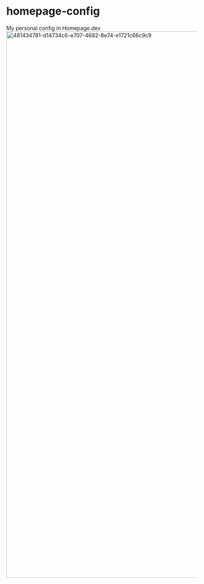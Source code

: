 # homepage-config
My personal config in Homepage.dev
<img width="1885" height="1436" alt="481434781-d14734c6-e707-4682-8e74-e1721c66c9c9" src="https://github.com/user-attachments/assets/7e1b46e4-fdbe-4df8-9865-d24862cd5b32" />
